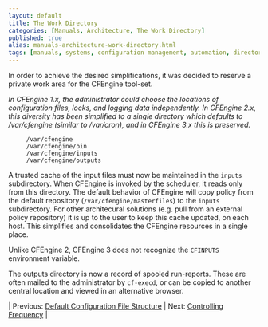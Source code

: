 ```yaml
---
layout: default
title: The Work Directory
categories: [Manuals, Architecture, The Work Directory]
published: true
alias: manuals-architecture-work-directory.html
tags: [manuals, systems, configuration management, automation, directory, work directory]
---
```


In order to achieve the desired simplifications, it was decided to
reserve a private work area for the CFEngine tool-set.

_In CFEngine 1.x, the administrator could choose the locations of
configuration files, locks, and logging data independently. In
CFEngine 2.x, this diversity has been simplified to a single
directory which defaults to /var/cfengine (similar to /var/cron),
and in CFEngine 3.x this is preserved._

         /var/cfengine
         /var/cfengine/bin
         /var/cfengine/inputs
         /var/cfengine/outputs

A trusted cache of the input files must now be maintained in the
`inputs` subdirectory. When CFEngine is invoked by the scheduler, it
reads only from this directory. The default behavior of CFEngine will
copy policy from the default repository (`/var/cfengine/masterfiles`)
to the `inputs` subdirectory. For other architecural solutions (e.g.
pull from an external policy repository) it is up to the user to keep this
cache updated, on each host. This simplifies and consolidates the
CFEngine resources in a single place.

Unlike CFEngine 2, CFEngine 3 does not recognize the `CFINPUTS`
environment variable.

The outputs directory is now a record of spooled run-reports. These
are often mailed to the administrator by `cf-execd`, or can be
copied to another central location and viewed in an alternative
browser.

| Previous: [Default Configuration File Structure](manuals-architecture-configuration-file-structure.html) | Next: [Controlling Frequency](manuals-architecture-controlling-frequency.html) |
